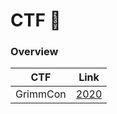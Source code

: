 # CTF 🏁

### Overview

| CTF           | Link                                                        |
|---------------|--------------------------------------------------------------|
| GrimmCon      | [2020](/main/GrimmCon%202020) |
